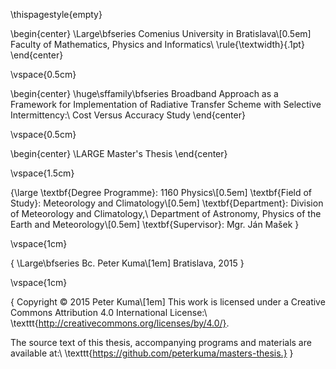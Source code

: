 \thispagestyle{empty}

\begin{center}
\Large\bfseries
Comenius University in Bratislava\\[0.5em]
Faculty of Mathematics, Physics and Informatics\\
\rule{\textwidth}{.1pt}
\end{center}

\vspace{0.5cm}

\begin{center}
\huge\sffamily\bfseries
Broadband Approach as a Framework
for Implementation of Radiative Transfer
Scheme with Selective Intermittency:\\
Cost Versus Accuracy Study
\end{center}

\vspace{0.5cm}

\begin{center}
\LARGE
Master's Thesis
\end{center}

\vspace{1.5cm}

{\large
\textbf{Degree Programme}: 1160 Physics\\[0.5em]
\textbf{Field of Study}: Meteorology and Climatology\\[0.5em]
\textbf{Department}: Division of Meteorology and Climatology,\\
            Department of Astronomy, Physics of the Earth and Meteorology\\[0.5em]
\textbf{Supervisor}: Mgr. Ján Mašek
}

\vspace{1cm}

{
\Large\bfseries
Bc. Peter Kuma\\[1em]
Bratislava, 2015
}

\vspace{1cm}

{
  Copyright © 2015 Peter Kuma\\[1em]
  This work is licensed under a Creative Commons Attribution 4.0 International
  License:\\
  \texttt{http://creativecommons.org/licenses/by/4.0/}.
  
  The source text of this thesis, accompanying programs
  and materials are available at:\\
  \texttt{https://github.com/peterkuma/masters-thesis.}
}
